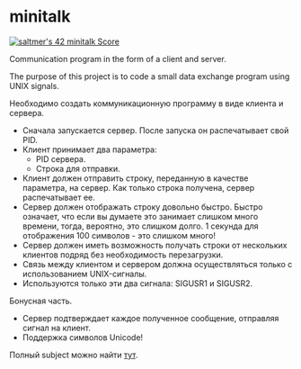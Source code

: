 # minitalk

[![saltmer's 42 minitalk Score](https://badge42.vercel.app/api/v2/cl1mc7bhg006309kzftm5w40f/project/2227762)](https://github.com/JaeSeoKim/badge42)

Communication program in the form of a client and server.

The purpose of this project is to code a small data exchange program using UNIX signals.

Необходимо создать коммуникационную программу в виде клиента и сервера.


* Сначала запускается сервер. После запуска он распечатывает свой PID.
* Клиент принимает два параметра:
  + PID сервера.
  + Строка для отправки.
* Клиент должен отправить строку, переданную в качестве параметра, на сервер.
Как только строка получена, сервер распечатывает ее.
* Сервер должен отображать строку довольно быстро. Быстро означает, что если вы думаете
это занимает слишком много времени, тогда, вероятно, это слишком долго.
1 секунда для отображения 100 символов - это слишком много!
* Сервер должен иметь возможность получать строки от нескольких клиентов подряд без
необходимость перезагрузки.
* Связь между клиентом и сервером должна осуществляться только с использованием
UNIX-сигналы.
* Используются только эти два сигнала: SIGUSR1 и SIGUSR2.

Бонусная часть.

* Сервер подтверждает каждое полученное сообщение, отправляя сигнал на
клиент.
* Поддержка символов Unicode!

Полный subject можно найти <a href="">тут</a>.
